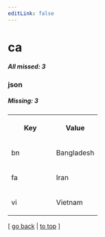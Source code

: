 ```yaml
---
editLink: false
---
```


# ca

##### All missed: 3


### json

##### Missing: 3

<table width="100%">
<tr><th width="50%">

Key

</th><th width="50%">

Value

</th></tr>
<tr><td width="50%">

bn

</td><td width="50%">

Bangladesh

</td></tr>
<tr><td width="50%">

fa

</td><td width="50%">

Iran

</td></tr>
<tr><td width="50%">

vi

</td><td width="50%">

Vietnam

</td></tr>
</table>

[ [go back](../status.md) | [to top](#) ]

